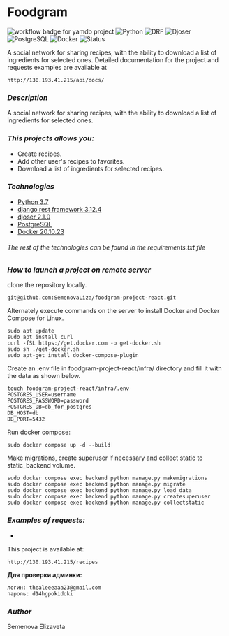 # Foodgram 

![workflow badge for yamdb project](https://github.com/SemenovaLiza/foodgram-project-react/actions/workflows/main.yml/badge.svg)
![Python](https://img.shields.io/badge/Python-3.7-blue)
![DRF](https://img.shields.io/badge/DRF-3.12.4-orange)
![Djoser](https://img.shields.io/badge/Djoser-2.1.0-green)
![PostgreSQL](https://img.shields.io/badge/PostgreSQL-Database-blue)
![Docker](https://img.shields.io/badge/Docker-20.10.23-blue)
![Status](https://img.shields.io/badge/status-finished-green?style=flat-square)


A social network for sharing recipes, with the ability to download a list of ingredients for selected ones. Detailed documentation for the project and requests examples are available at
```
http://130.193.41.215/api/docs/
```
### *Description*
A social network for sharing recipes, with the ability to download a list of ingredients for selected ones.
### *This projects allows you:*
- Create recipes.
- Add other user's recipes to favorites.
- Download a list of ingredients for selected recipes.
### *Technologies*
- [Python 3.7](https://www.python.org/downloads/release/python-370/)
- [django rest framework 3.12.4](https://www.django-rest-framework.org)
- [djoser 2.1.0](https://djoser.readthedocs.io/en/latest/getting_started.html)
- [PostgreSQL](https://www.postgresql.org)
- [Docker 20.10.23](https://www.docker.com)
  
###### *The rest of the technologies can be found in the requirements.txt file*

### *How to launch a project on remote server*
clone the repository locally.
```
git@github.com:SemenovaLiza/foodgram-project-react.git
```
Alternately execute commands on the server to install Docker and Docker Compose for Linux.
```
sudo apt update
sudo apt install curl
curl -fSL https://get.docker.com -o get-docker.sh
sudo sh ./get-docker.sh
sudo apt-get install docker-compose-plugin
```
Create an .env file in foodgram-project-react/infra/ directory and fill it with the data as shown below.
```
touch foodgram-project-react/infra/.env
POSTGRES_USER=username
POSTGRES_PASSWORD=password
POSTGRES_DB=db_for_postgres
DB_HOST=db
DB_PORT=5432
```
Run docker compose:
```
sudo docker compose up -d --build
```
Make migrations, create superuser if necessary and collect static to static_backend volume.
```
sudo docker compose exec backend python manage.py makemigrations
sudo docker compose exec backend python manage.py migrate
sudo docker compose exec backend python manage.py load_data
sudo docker compose exec backend python manage.py createsuperuser
sudo docker compose exec backend python manage.py collectstatic
```
### *Examples of requests:*
- 
This project is available at:
```
http://130.193.41.215/recipes
```

**Для проверки админки:**
```
логин: thealeeeaaa23@gmail.com
пароль: d14hgpokidoki
```

### *Author*
Semenova Elizaveta
